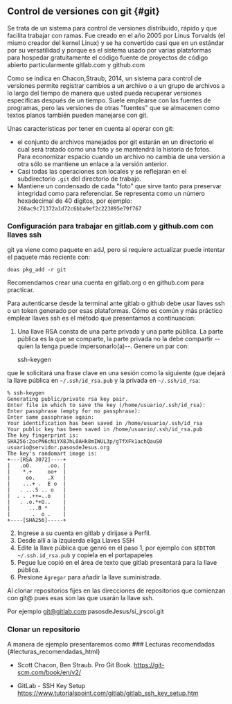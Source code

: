 ## Control de versiones con git {#git}

Se trata de un sistema para control de versiones distribuido, rápido y que 
facilita trabajar con ramas. Fue creado en el año 2005 por Linus Torvalds
(el mismo creador del kernel Linux) y se ha convertido casi que en un estándar 
por su versatilidad y porque es el sistema usado por varias plataformas para 
hospedar gratuitamente el código fuente de proyectos de código abierto 
particularmente gitlab.com y github.com


Como se indica en Chacon,Straub, 2014, un sistema para control de versiones 
permite registrar cambios a un archivo o a un grupo de archivos a lo largo
del tiempo de manera que usted pueda recuperar versiones específicas después
de un tiempo.   Suele emplearse con las fuentes de programas, pero las
versiones de otras "fuentes" que se almacenen como textos planos también pueden
manejarse con git.

Unas características por tener en cuenta al operar con git:
* el conjunto de archivos manejados por git estarán en un directorio el cual
  será tratado como una foto y se mantendrá la historia de fotos. 
  Para economizar espacio cuando un archivo no cambia de una versión a otra 
  sólo se mantiene un enlace a la versión anterior.
* Casi todas las operaciones son locales y se reflejaran en el subdirectorio
  `.git` del directorio de trabajo.
* Mantiene un condensado de cada "foto" que sirve tanto para preservar 
  integridad como para referenciar. Se representa como un número hexadecimal
  de 40 dígitos, por ejemplo: `260ac9c71372a1d72c6bba9ef2c223895e79f767`


### Configuración para trabajar en gitlab.com y github.com con llaves ssh

git ya viene como paquete en adJ, pero si requiere actualizar puede intentar
el paquete más reciente con:

    doas pkg_add -r git

Recomendamos crear una cuenta en gitlab.org o en github.com para practicar.

Para autenticarse desde la terminal ante gitlab o github debe usar llaves ssh 
o un token generado por esas plataformas.  Cómo es común y más práctico 
emplear llaves ssh es el método que presentamos a continuacion:

1. Una llave RSA consta de una parte privada y una parte pública. La parte 
   pública es la que se comparte, la parte privada no la debe compartir 
   --quien la tenga puede impersonarlo(a)--.  Genere un par con:

     ssh-keygen

  que le solicitará una frase clave en una sesión como la siguiente (que dejará
  la llave pública en `~/.ssh/id_rsa.pub` y la privada en `~/.ssh/id_rsa`:

  ```
  % ssh-keygen       
  Generating public/private rsa key pair.
  Enter file in which to save the key (/home/usuario/.ssh/id_rsa): 
  Enter passphrase (empty for no passphrase): 
  Enter same passphrase again: 
  Your identification has been saved in /home/usuario/.ssh/id_rsa
  Your public key has been saved in /home/usuario/.ssh/id_rsa.pub
  The key fingerprint is:
  SHA256:2ocPN6cNiYX8JhL0AHk8mIWUL3p/gTfXFk1achQauS0
  usuario@servidor.pasosdeJesus.org
  The key's randomart image is:
  +---[RSA 3072]----+
  |   .oO.     .oo. |
  |    *.+     oo+  |
  |     oo.    .X   |
  |    ...+ .  E o  |
  |   . ...S .. o   |
  |  . . .++=..o    |
  |   . .o.*+O..    |
  |      ...B *     |
  |       .  o .    |
  +----[SHA256]-----+
  ```

2. Ingrese a su cuenta en gitlab y dirijase a Perfil.
3. Desde allí a la izquierda eliga Llaves SSH
4. Edite la llave pública que genró en el paso 1, por ejemplo con 
   `$EDITOR ~/.ssh.id_rsa.pub` y copiela en el portapapeles
5. Pegue lue copió en el área de texto que gitlab presentará para la llave
   pública.
6. Presione `Agregar`  para añadir la llave suministrada.  


Al clonar repositorios fijes en las direcciones de repositorios que
comienzan con git@ pues esas son las que usarán la llave ssh.

Por ejemplo 
git@gitlab.com:pasosdeJesus/si_jrscol.git

### Clonar un repositorio
A manera de ejemplo presentaremos como ### Lecturas recomendadas {#lecturas_recomendadas_html}

* Scott Chacon, Ben Straub. Pro Git Book. https://git-scm.com/book/en/v2/

* GitLab - SSH Key Setup https://www.tutorialspoint.com/gitlab/gitlab_ssh_key_setup.htm
